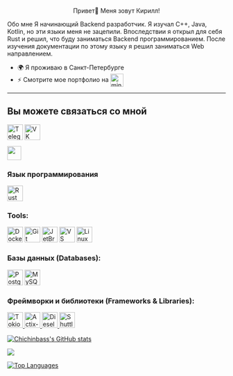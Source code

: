 <p style="text-align: center;"> Привет👋 Меня зовут Кирилл!</p>
Обо мне
Я начинающий Backend разработчик. Я изучал C++, Java, Kotlin, но эти языки меня не зацепили. Впоследствии я открыл для себя Rust и решил, что буду заниматься Backend программированием. После изучения документации по этому языку я решил заниматься Web направлением.

* 🌍 Я проживаю в Санкт-Петербурге
* ⚡ Смотрите мое портфолио на <a href="https://spb.hh.ru/applicant/resumes?hhtmFrom=settings&hhtmFromLabel=header"><img src="https://github.com/user-attachments/assets/06760140-3d8a-48d0-b33d-0031610467e7" alt="min-hh-red" width="30" height="30" style="vertical-align:middle;"></a>
---
##  Вы можете связаться со мной
<p align="left">
<a href="https://t.me/Grandfather_trickster" target="_blank" rel="noreferrer"><img src="https://upload.wikimedia.org/wikipedia/commons/8/82/Telegram_logo.svg" width="36" height="36" alt="Telegram" style="vertical-align:middle;"></a>
<a href="https://vk.com/id63564847" target="_blank" rel="noreferrer"><img src="https://upload.wikimedia.org/wikipedia/commons/2/21/VK.com-logo.svg" width="36" height="36" alt="VK" style="vertical-align:middle;"></a>
</p>
<a href="https://www.github.com/Chichinbass" target="_blank" rel="noreferrer"> <picture> <source media="(prefers-color-scheme: dark)" srcset="https://raw.githubusercontent.com/danielcranney/readme-generator/main/public/icons/socials/github-dark.svg" /> <source media="(prefers-color-scheme: light)" srcset="https://raw.githubusercontent.com/danielcranney/readme-generator/main/public/icons/socials/github.svg" /> <img src="https://raw.githubusercontent.com/danielcranney/readme-generator/main/public/icons/socials/github.svg" width="32" height="32" /> </picture> </a></p>


### Язык программирования 

<p align="left">
<a href="https://www.rust-lang.org/" target="_blank" rel="noreferrer"><img src="https://raw.githubusercontent.com/danielcranney/readme-generator/main/public/icons/skills/rust-colored.svg" width="36" height="36" alt="Rust" /></a>

### Tools:
<p align="left">
<a href="https://www.docker.com/" target="_blank" rel="noreferrer"><img src="https://raw.githubusercontent.com/danielcranney/readme-generator/main/public/icons/skills/docker-colored.svg" width="36" height="36" alt="Docker" /></a>
<a href="https://git-scm.com/" target="_blank" rel="noreferrer"><img src="https://raw.githubusercontent.com/danielcranney/readme-generator/main/public/icons/skills/git-colored.svg" width="36" height="36" alt="Git" /></a>
<a href="https://www.jetbrains.com/" target="_blank" rel="noreferrer"><img src="https://upload.wikimedia.org/wikipedia/commons/d/d0/JetBrains_logo.svg" width="36" height="36" alt="JetBrains" /></a>
<a href="https://code.visualstudio.com/" target="_blank" rel="noreferrer"><img src="https://raw.githubusercontent.com/danielcranney/readme-generator/main/public/icons/skills/visualstudiocode.svg" width="36" height="36" alt="VS Code" /></a>
<a href="https://www.linux.org" target="_blank" rel="noreferrer"><img src="https://raw.githubusercontent.com/danielcranney/readme-generator/main/public/icons/skills/linux-colored.svg" width="36" height="36" alt="Linux" /></a>
</p>

### Базы данных (Databases):
<p align="left">
<a href="https://www.postgresql.org/" target="_blank" rel="noreferrer"><img src="https://raw.githubusercontent.com/danielcranney/readme-generator/main/public/icons/skills/postgresql-colored.svg" width="36" height="36" alt="Postgres" /></a>
<a href="https://www.mysql.com/" target="_blank" rel="noreferrer"><img src="https://raw.githubusercontent.com/danielcranney/readme-generator/main/public/icons/skills/mysql-colored.svg" width="36" height="36" alt="MySQL" /></a>
</p>

### Фреймворки и библиотеки (Frameworks & Libraries):
<p align="left"> <a href="https://tokio.rs/" target="_blank" rel="noreferrer"> <img src="https://raw.githubusercontent.com/tokio-rs/website/master/public/img/tokio-logo.svg" width="36" height="36" alt="Tokio" /> </a> <a href="https://actix.rs/" target="_blank" rel="noreferrer"> <img src="https://actix.rs/img/logo.png" width="36" height="36" alt="Actix-web" /> </a> <a href="https://diesel.rs/" target="_blank" rel="noreferrer"> <img src="https://diesel.rs/img/diesel_logo.png" width="36" height="36" alt="Diesel" /> </a> <a href="https://www.shuttle.rs/" target="_blank" rel="noreferrer"> <img src="https://shuttle.rs/assets/images/logo-dark.png" width="36" height="36" alt="Shuttle" /> </a> </p>


<a href="http://www.github.com/Chichinbass"><img src="https://github-readme-stats.vercel.app/api?username=Chichinbass&show_icons=true&hide=&count_private=true&title_color=0891b2&text_color=ffffff&icon_color=0891b2&bg_color=1c1917&hide_border=true&show_icons=true" alt="Chichinbass's GitHub stats" /></a>

<a href="http://www.github.com/Chichinbass"><img src="https://github-readme-streak-stats.herokuapp.com/?user=Chichinbass&stroke=ffffff&background=1c1917&ring=0891b2&fire=0891b2&currStreakNum=ffffff&currStreakLabel=0891b2&sideNums=ffffff&sideLabels=ffffff&dates=ffffff&hide_border=true" /></a>

<a href="https://github.com/Chichinbass" align="left"><img src="https://github-readme-stats.vercel.app/api/top-langs/?username=Chichinbass&langs_count=10&title_color=0891b2&text_color=ffffff&icon_color=0891b2&bg_color=1c1917&hide_border=true&locale=en&custom_title=Top%20%Languages" alt="Top Languages" /></a>
